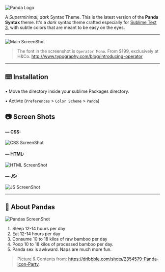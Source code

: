 ![Panda Logo](https://raw.githubusercontent.com/siamak/panda-syntax-sublime/master/panda.jpg)

A _Superminimal_, _dark_ Syntax Theme. This is the latest version of the **Panda Syntax** theme. It's a _dark_ syntax theme crafted especially for [Sublime Text 3](https://www.sublimetext.com/3), with subtle colors that are meant to be easy on the eyes.

---
![Main ScreenShot](https://raw.githubusercontent.com/siamak/panda-syntax-sublime/master/screenshots/jsx.jpg)
> The font in the screenshot is `Operator Mono`. From $199, exclusively at H&Co. http://www.typography.com/blog/introducing-operator

---

## ⌨️ Installation

• Move the directory inside your sublime Packages directory.

• Activte (`Preferences` > `Color Scheme` > `Panda`)

<!-- 1. Go to `Setting > Install` and choose `Themes`
2. Search for `panda-syntax-sublime` and install it.
3. Go to `Setting > Themes` and choose `Atom Panda` as the syntax theme. -->
<!-- Atom Package Manager (APM):
```bash
apm install panda-syntax-sublime
``` -->

## 📷 Screen Shots
#### — CSS:

![CSS ScreenShot](https://raw.githubusercontent.com/siamak/panda-syntax-sublime/master/screenshots/css.jpg)

#### — HTML:

![HTML ScreenShot](https://raw.githubusercontent.com/siamak/panda-syntax-sublime/master/screenshots/html.jpg)

#### — JS:

![JS ScreenShot](https://raw.githubusercontent.com/siamak/panda-syntax-sublime/master/screenshots/js.jpg)

---


## 🐼 About Pandas
![Pandas ScreenShot](https://raw.githubusercontent.com/siamak/atom-panda-syntax/master/screenshots/pandas.png)

1. Sleep 12-14 hours per day
2. Eat 12-14 hours per day
3. Consume 10 to 18 kilos of raw bamboo per day
4. Poop 10 to 18 kilos of processed bamboo per day.
5. Panda sex is awkward. Naps are much more fun.

> Picture & Contents from: https://dribbble.com/shots/2354579-Panda-Icon-Party.
